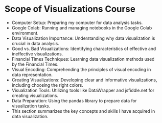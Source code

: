 # Scope of Visualizations Course

- Computer Setup: Preparing my computer for data analysis tasks.
- Google Colab: Running and managing notebooks in the Google Colab environment.
- Data Visualization Importance: Understanding why data visualization is crucial in data analysis.
- Good vs. Bad Visualizations: Identifying characteristics of effective and ineffective visualizations.
- Financial Times Techniques: Learning data visualization methods used by the Financial Times.
- Visual Encoding: Comprehending the principles of visual encoding in data representation.
- Creating Visualizations: Developing clear and informative visualizations, including choosing the right colors.
- Visualization Tools: Utilizing tools like DataWrapper and jsfiddle.net for creating visualizations.
- Data Preparation: Using the pandas library to prepare data for visualization tasks.
- This section summarizes the key concepts and skills I have acquired in data visualization.
